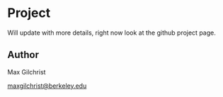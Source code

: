 # Project
Will update with more details, right now look at the github project page.

## Author
Max Gilchrist

maxgilchrist@berkeley.edu

